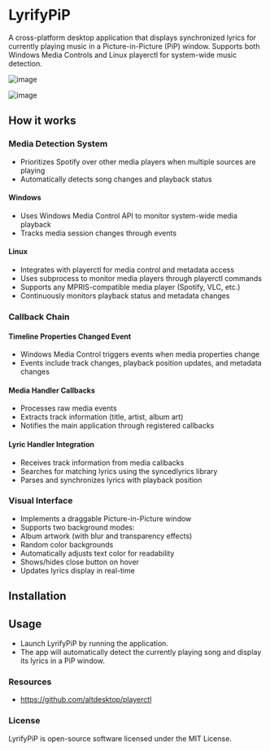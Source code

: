 
# LyrifyPiP

A cross-platform desktop application that displays synchronized lyrics for currently playing music in a Picture-in-Picture (PiP) window. Supports both Windows Media Controls and Linux playerctl for system-wide music detection.

![image](https://github.com/user-attachments/assets/0421b284-25d0-47cf-ba07-07c94c464812)

![image](https://github.com/user-attachments/assets/ee54a3bf-fe0f-48ff-ba3e-54d0198a960e)

## How it works
### Media Detection System

* Prioritizes Spotify over other media players when multiple sources are playing
* Automatically detects song changes and playback status

#### Windows

* Uses Windows Media Control API to monitor system-wide media playback
* Tracks media session changes through events

#### Linux

* Integrates with playerctl for media control and metadata access
* Uses subprocess to monitor media players through playerctl commands
* Supports any MPRIS-compatible media player (Spotify, VLC, etc.)
* Continuously monitors playback status and metadata changes

### Callback Chain
#### Timeline Properties Changed Event
* Windows Media Control triggers events when media properties change
* Events include track changes, playback position updates, and metadata changes

#### Media Handler Callbacks
* Processes raw media events
* Extracts track information (title, artist, album art)
* Notifies the main application through registered callbacks
  
#### Lyric Handler Integration
* Receives track information from media callbacks
* Searches for matching lyrics using the syncedlyrics library
* Parses and synchronizes lyrics with playback position
  
### Visual Interface
* Implements a draggable Picture-in-Picture window
* Supports two background modes:
* Album artwork (with blur and transparency effects)
* Random color backgrounds
* Automatically adjusts text color for readability
* Shows/hides close button on hover
* Updates lyrics display in real-time

## Installation

## Usage
- Launch LyrifyPiP by running the application.
- The app will automatically detect the currently playing song and display its lyrics in a PiP window.

### Resources

* https://github.com/altdesktop/playerctl

### License
LyrifyPiP is open-source software licensed under the MIT License.
